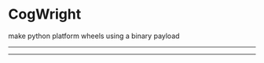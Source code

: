 # CogWright
make python platform wheels using a binary payload

--------------------------------------------------------------------------



--------------------------------------------------------------------------
